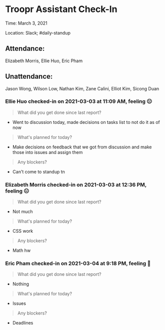# Troopr Assistant Check-In
Time: March 3, 2021

Location: Slack; #daily-standup

## Attendance:

Elizabeth Morris, Ellie Huo, Eric Pham

## Unattendance:
Jason Wong, Wilson Low, Nathan Kim, Zane Calini, Elliot Kim, Sicong Duan

### Ellie Huo checked-in on  2021-03-03 at 11:09 AM, feeling :neutral_face:
> What did you get done since last report?
- Went to discussion today, made decisions on tasks list to not do it as of now
> What's planned for today?
- Make decisions on feedback that we got from discussion and make those into issues and assign them
> Any blockers?
- Can't come to standup tn

### Elizabeth Morris checked-in on  2021-03-03 at 12:36 PM, feeling :neutral_face:
> What did you get done since last report?
- Not much
> What's planned for today?
- CSS work
> Any blockers?
- Math hw

### Eric Pham checked-in on  2021-03-04 at 9:18 PM, feeling :slightly_frowning_face:
> What did you get done since last report?
- Nothing
> What's planned for today?
- Issues
> Any blockers?
- Deadlines
